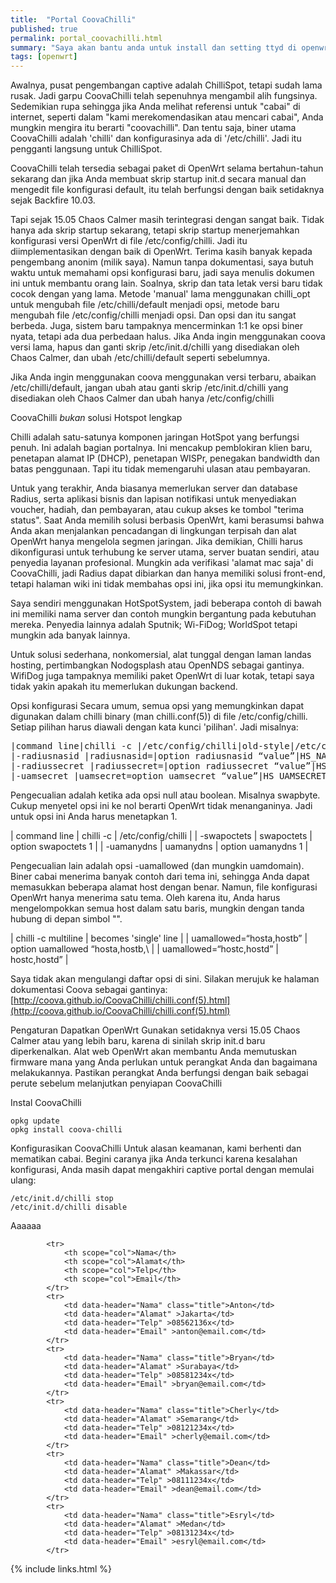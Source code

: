 ```yaml
---
title:  "Portal CoovaChilli"
published: true
permalink: portal_coovachilli.html
summary: "Saya akan bantu anda untuk install dan setting ttyd di openwrt."
tags: [openwrt]
---
```

 
Awalnya, pusat pengembangan captive adalah ChilliSpot, tetapi sudah lama rusak. Jadi garpu CoovaChilli telah sepenuhnya mengambil alih fungsinya. Sedemikian rupa sehingga jika Anda melihat referensi untuk "cabai" di internet, seperti dalam "kami merekomendasikan atau mencari cabai", Anda mungkin mengira itu berarti "coovachilli". Dan tentu saja, biner utama CoovaChilli adalah 'chilli' dan konfigurasinya ada di '/etc/chilli'. Jadi itu pengganti langsung untuk ChilliSpot.
 
CoovaChilli telah tersedia sebagai paket di OpenWrt selama bertahun-tahun sekarang dan jika Anda membuat skrip startup init.d secara manual dan mengedit file konfigurasi default, itu telah berfungsi dengan baik setidaknya sejak Backfire 10.03. 
 
Tapi sejak 15.05 Chaos Calmer masih terintegrasi dengan sangat baik. Tidak hanya ada skrip startup sekarang, tetapi skrip startup menerjemahkan konfigurasi versi OpenWrt di file /etc/config/chilli. Jadi itu diimplementasikan dengan baik di OpenWrt. Terima kasih banyak kepada pengembang anonim (milik saya). Namun tanpa dokumentasi, saya butuh waktu untuk memahami opsi konfigurasi baru, jadi saya menulis dokumen ini untuk membantu orang lain. Soalnya, skrip dan tata letak versi baru tidak cocok dengan yang lama. Metode 'manual' lama menggunakan chilli_opt untuk mengubah file /etc/chilli/default menjadi opsi, metode baru mengubah file /etc/config/chilli menjadi opsi. Dan opsi dan itu sangat berbeda. Juga, sistem baru tampaknya mencerminkan 1:1 ke opsi biner nyata, tetapi ada dua perbedaan halus. Jika Anda ingin menggunakan coova versi lama, hapus dan ganti skrip /etc/init.d/chilli yang disediakan oleh Chaos Calmer, dan ubah /etc/chilli/default seperti sebelumnya.
 
Jika Anda ingin menggunakan coova menggunakan versi terbaru, abaikan /etc/chilli/default, jangan ubah atau ganti skrip /etc/init.d/chilli yang disediakan oleh Chaos Calmer dan ubah hanya /etc/config/chilli 
 
CoovaChilli *bukan* solusi Hotspot lengkap 
 
Chilli adalah satu-satunya komponen jaringan HotSpot yang berfungsi penuh. Ini adalah bagian portalnya. Ini mencakup pemblokiran klien baru, penetapan alamat IP (DHCP), penetapan WISPr, penegakan bandwidth dan batas penggunaan. Tapi itu tidak memengaruhi ulasan atau pembayaran.
 
Untuk yang terakhir, Anda biasanya memerlukan server dan database Radius, serta aplikasi bisnis dan lapisan notifikasi untuk menyediakan voucher, hadiah, dan pembayaran, atau cukup akses ke tombol "terima status". Saat Anda memilih solusi berbasis OpenWrt, kami berasumsi bahwa Anda akan menjalankan pencadangan di lingkungan terpisah dan alat OpenWrt hanya mengelola segmen jaringan. Jika demikian, Chilli harus dikonfigurasi untuk terhubung ke server utama, server buatan sendiri, atau penyedia layanan profesional. Mungkin ada verifikasi 'alamat mac saja' di CoovaChilli, jadi Radius dapat dibiarkan dan hanya memiliki solusi front-end, tetapi halaman wiki ini tidak membahas opsi ini, jika opsi itu memungkinkan.
 
Saya sendiri menggunakan HotSpotSystem, jadi beberapa contoh di bawah ini memiliki nama server dan contoh mungkin bergantung pada kebutuhan mereka. Penyedia lainnya adalah Sputnik; Wi-FiDog; WorldSpot tetapi mungkin ada banyak lainnya.
 
Untuk solusi sederhana, nonkomersial, alat tunggal dengan laman landas hosting, pertimbangkan Nodogsplash atau OpenNDS sebagai gantinya. WifiDog juga tampaknya memiliki paket OpenWrt di luar kotak, tetapi saya tidak yakin apakah itu memerlukan dukungan backend.
 
Opsi konfigurasi 
Secara umum, semua opsi yang memungkinkan dapat digunakan dalam chilli binary (man chilli.conf(5)) di file /etc/config/chilli. Setiap pilihan harus diawali dengan kata kunci 'pilihan'. Jadi misalnya: 

<pre>
|command line|chilli -c <file>|/etc/config/chilli|old-style|/etc/chilli/defaults|
|-radiusnasid <value>|radiusnasid=<value>|option radiusnasid “value”|HS_NASID=“value”|
|-radiussecret <value>|radiussecret=<value>|option radiussecret “value”|HS_RADSECRET=“value”|
|-uamsecret <value>|uamsecret=<value>option uamsecret “value”|HS_UAMSECRET=“value”|
</pre>

Pengecualian adalah ketika ada opsi null atau boolean. Misalnya swapbyte. Cukup menyetel opsi ini ke nol berarti OpenWrt tidak menanganinya. Jadi untuk opsi ini Anda harus menetapkan 1.

| command line | chilli -c <file> | /etc/config/chilli |
| -swapoctets | swapoctets | option swapoctets 1 |
| -uamanydns | uamanydns | option uamanydns 1 |

Pengecualian lain adalah opsi -uamallowed (dan mungkin uamdomain). Biner cabai menerima banyak contoh dari tema ini, sehingga Anda dapat memasukkan beberapa alamat host dengan benar. Namun, file konfigurasi OpenWrt hanya menerima satu tema. Oleh karena itu, Anda harus mengelompokkan semua host dalam satu baris, mungkin dengan tanda hubung di depan simbol "\".

| chilli -c multiline | becomes 'single' line |
| uamallowed=“hosta,hostb” | option uamallowed “hosta,hostb,\ |
| uamallowed=“hostc,hostd” | hostc,hostd” |

Saya tidak akan mengulangi daftar opsi di sini. Silakan merujuk ke halaman dokumentasi Coova sebagai gantinya: [http://coova.github.io/CoovaChilli/chilli.conf(5).html](http://coova.github.io/CoovaChilli/chilli.conf(5).html)
 
Pengaturan 
Dapatkan OpenWrt 
Gunakan setidaknya versi 15.05 Chaos Calmer atau yang lebih baru, karena di sinilah skrip init.d baru diperkenalkan. Alat web OpenWrt akan membantu Anda memutuskan firmware mana yang Anda perlukan untuk perangkat Anda dan bagaimana melakukannya. Pastikan perangkat Anda berfungsi dengan baik sebagai perute sebelum melanjutkan penyiapan CoovaChilli 
 
Instal CoovaChilli

```
opkg update
opkg install coova-chilli
```

Konfigurasikan CoovaChilli 
Untuk alasan keamanan, kami berhenti dan mematikan cabai. Begini caranya jika Anda terkunci karena kesalahan konfigurasi, Anda masih dapat mengakhiri captive portal dengan memulai ulang:

```
/etc/init.d/chilli stop
/etc/init.d/chilli disable
```

Aaaaaa


			<tr>
				<th scope="col">Nama</th>
				<th scope="col">Alamat</th>
				<th scope="col">Telp</th>
				<th scope="col">Email</th>
			</tr>
			<tr>
				<td data-header="Nama" class="title">Anton</td>
				<td data-header="Alamat" >Jakarta</td>
				<td data-header="Telp" >08562136x</td>
				<td data-header="Email" >anton@email.com</td>
			</tr>
			<tr>
				<td data-header="Nama" class="title">Bryan</td>
				<td data-header="Alamat" >Surabaya</td>
				<td data-header="Telp" >08581234x</td>
				<td data-header="Email" >bryan@email.com</td>
			</tr>
			<tr>
				<td data-header="Nama" class="title">Cherly</td>
				<td data-header="Alamat" >Semarang</td>
				<td data-header="Telp" >08121234x</td>
				<td data-header="Email" >cherly@email.com</td>
			</tr>
			<tr>
				<td data-header="Nama" class="title">Dean</td>
				<td data-header="Alamat" >Makassar</td>
				<td data-header="Telp" >08111234x</td>
				<td data-header="Email" >dean@email.com</td>
			</tr>
			<tr>
				<td data-header="Nama" class="title">Esryl</td>
				<td data-header="Alamat" >Medan</td>
				<td data-header="Telp" >08131234x</td>
				<td data-header="Email" >esryl@email.com</td>
			</tr>

{% include links.html %}
